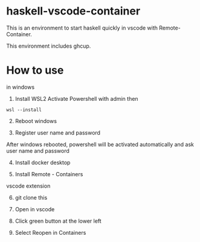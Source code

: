 # haskell-vscode-container
This is an environment to start haskell quickly in vscode with Remote-Container.

This environment includes ghcup.

# How to use
in windows
1. Install WSL2
Activate Powershell with admin then 

`wsl --install`

2. Reboot windows

3. Register user name and password

After windows rebooted,  powershell will be activated automatically and ask user name and password

4. Install docker desktop

5. Install Remote - Containers

vscode extension

6. git clone this

7. Open in vscode

8. Click green button at the lower left

9. Select Reopen in Containers
